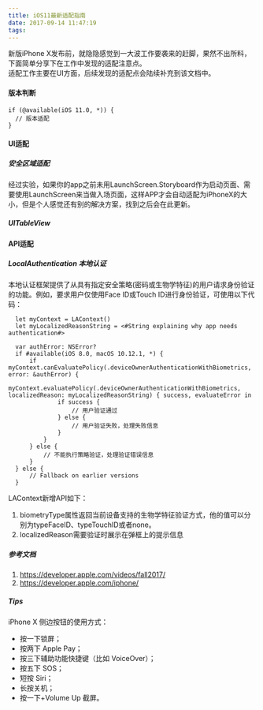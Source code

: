 ```yaml
---
title: iOS11最新适配指南
date: 2017-09-14 11:47:19
tags:
---
```


新版iPhone X发布前，就隐隐感觉到一大波工作要袭来的赶脚，果然不出所料，下面简单分享下在工作中发现的适配注意点。  
适配工作主要在UI方面，后续发现的适配点会陆续补充到该文档中。


#### 版本判断

```
if (@available(iOS 11.0, *)) {
  // 版本适配
}
```
#### UI适配  
##### 安全区域适配

经过实验，如果你的app之前未用LaunchScreen.Storyboard作为启动页面、需要使用LaunchScreen来当做入场页面，这样APP才会自动适配为iPhoneX的大小，但是个人感觉还有别的解决方案，找到之后会在此更新。


##### UITableView



#### API适配

##### LocalAuthentication 本地认证    

本地认证框架提供了从具有指定安全策略(密码或生物学特征)的用户请求身份验证的功能。例如，要求用户仅使用Face ID或Touch ID进行身份验证，可使用以下代码：  

```
  let myContext = LAContext()
  let myLocalizedReasonString = <#String explaining why app needs authentication#>

  var authError: NSError?
  if #available(iOS 8.0, macOS 10.12.1, *) {
      if myContext.canEvaluatePolicy(.deviceOwnerAuthenticationWithBiometrics, error: &authError) {
          myContext.evaluatePolicy(.deviceOwnerAuthenticationWithBiometrics, localizedReason: myLocalizedReasonString) { success, evaluateError in
              if success {
                  // 用户验证通过
              } else {
                  // 用户验证失败，处理失败信息
              }
          }
      } else {
          // 不能执行策略验证，处理验证错误信息
      }
  } else {
      // Fallback on earlier versions
  }

```

LAContext新增API如下：  
1. biometryType属性返回当前设备支持的生物学特征验证方式，他的值可以分别为typeFaceID、typeTouchID或者none。  
2. localizedReason需要验证时展示在弹框上的提示信息


##### 参考文档  
1. https://developer.apple.com/videos/fall2017/
2. https://developer.apple.com/iphone/


##### Tips
iPhone X 侧边按钮的使用方式：  
- 按一下锁屏；
- 按两下 Apple Pay；
- 按三下辅助功能快捷键（比如 VoiceOver）；
- 按五下 SOS；
- 短按 Siri；
- 长按关机；
- 按一下+Volume Up 截屏。
